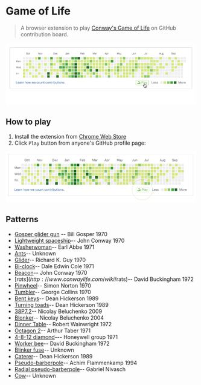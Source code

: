 # Game of Life
> A browser extension to play [Conway's Game of Life](https://en.wikipedia.org/wiki/Conway%27s_Game_of_Life) on GitHub contribution board.

![alt](screencast/demo2.gif)

## How to play

  1. Install the extension from [Chrome Web Store](https://chrome.google.com/webstore/detail/game-of-life/bhhddgpklpjchoemcgggncekimleaaok)
  2. Click `Play` button from anyone's GitHub profile page:

  ![alt](screencast/play.png)

## Patterns

  * [Gosper glider gun](http://www.conwaylife.com/wiki/Gosper_glider_gun) -- Bill Gosper 1970
  * [Lightweight spaceship](http://www.conwaylife.com/wiki/Lightweight_spaceship)-- John Conway 1970
  * [Washerwoman](http://www.conwaylife.com/wiki/Washerwoman)-- Earl Abbe 1971
  * [Ants](http://www.conwaylife.com/wiki/Ants)-- Unknown
  * [Glider](http://www.conwaylife.com/wiki/Glider)-- Richard K. Guy 1970
  * [Bi-clock](http://www.conwaylife.com/wiki/Bi-clock)-- Dale Edwin Cole 1971
  * [Beacon](http://www.conwaylife.com/wiki/Beacon)-- John Conway 1970
  * [$rats](http://www.conwaylife.com/wiki/$rats)-- David Buckingham 1972
  * [Pinwheel](http://www.conwaylife.com/wiki/Pinwheel)-- Simon Norton 1970
  * [Tumbler](http://www.conwaylife.com/wiki/Tumbler)-- George Collins 1970
  * [Bent keys](http://www.conwaylife.com/wiki/Bent_keys)-- Dean Hickerson 1989
  * [Turning toads](http://www.conwaylife.com/wiki/Turning_toads)-- Dean Hickerson 1989
  * [38P7.2](http://www.conwaylife.com/wiki/38P7.2)-- Nicolay Beluchenko 2009
  * [Blonker](http://www.conwaylife.com/wiki/Blonker)-- Nicolay Beluchenko 2004
  * [Dinner Table](http://www.conwaylife.com/wiki/Dinner_table)-- Robert Wainwright 1972
  * [Octagon 2](http://www.conwaylife.com/wiki/Octagon_2)-- Arthur Taber 1971
  * [4-8-12 diamond](http://www.conwaylife.com/wiki/4-8-12_diamond)--- Honeywell group 1971
  * [Worker bee](http://www.conwaylife.com/wiki/Worker_bee)-- David Buckingham 1972
  * [Blinker fuse](http://www.conwaylife.com/wiki/Blinker_fuse)-- Unknown
  * [Caterer](http://www.conwaylife.com/wiki/Caterer)-- Dean Hickerson 1989
  * [Pseudo-barberpole](http://www.conwaylife.com/wiki/Pseudo-barberpole)-- Achim Flammenkamp 1994
  * [Radial pseudo-barberpole](http://www.conwaylife.com/wiki/Pseudo-barberpole)-- Gabriel Nivasch
  * [Cow](http://www.conwaylife.com/wiki/Cow)-- Unknown
